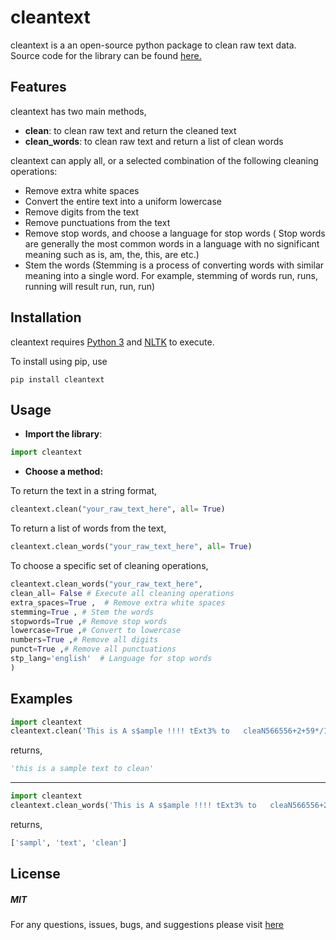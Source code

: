 # cleantext
cleantext is a an open-source python package to clean raw text data. Source code for the library can be found [here.](https://github.com/prasanthg3/cleantext)



## Features 

cleantext has two main methods,
* **clean**: to clean raw text and return the cleaned text
* **clean_words**: to clean raw text and return a list of clean words

cleantext can apply all, or a selected combination of the following cleaning operations:
* Remove extra white spaces
* Convert the entire text into a uniform lowercase
* Remove digits from the text
* Remove punctuations from the text
* Remove stop words, and choose a language for stop words
( Stop words are generally the most common words in a language with no significant meaning such as is, am, the, this, are etc.)
* Stem the words
(Stemming is a process of converting words with similar meaning into a single word. For example, stemming of words run, runs, running will result run, run, run)

## Installation

cleantext requires [Python 3](https://www.python.org/downloads/) and [NLTK](http://www.nltk.org/install.html) to execute. 

To install using pip, use

`pip install cleantext`

## Usage

* **Import the library**:

``` python
import cleantext
```

* **Choose a method:**

 To return the text in a string format, 
 
``` python
cleantext.clean("your_raw_text_here", all= True) 
```
 
 To return a list of words from the text,
 
``` python
cleantext.clean_words("your_raw_text_here", all= True) 
```
 
 To choose a specific set of cleaning operations,

``` python
cleantext.clean_words("your_raw_text_here",
clean_all= False # Execute all cleaning operations
extra_spaces=True ,  # Remove extra white spaces 
stemming=True , # Stem the words
stopwords=True ,# Remove stop words
lowercase=True ,# Convert to lowercase
numbers=True ,# Remove all digits 
punct=True ,# Remove all punctuations
stp_lang='english'  # Language for stop words
)
```

## Examples

``` python
import cleantext
cleantext.clean('This is A s$ample !!!! tExt3% to   cleaN566556+2+59*/133', extra_spaces=True, lowercase=True, numbers=True, punct=True)
```

returns,

``` Python
'this is a sample text to clean'
```

----

``` Python
import cleantext
cleantext.clean_words('This is A s$ample !!!! tExt3% to   cleaN566556+2+59*/133', all=True)
```

returns,

``` Python
['sampl', 'text', 'clean']
```

## License

##### MIT

For any questions, issues, bugs, and suggestions please visit [here](https://github.com/prasanthg3/cleantext/issues)

